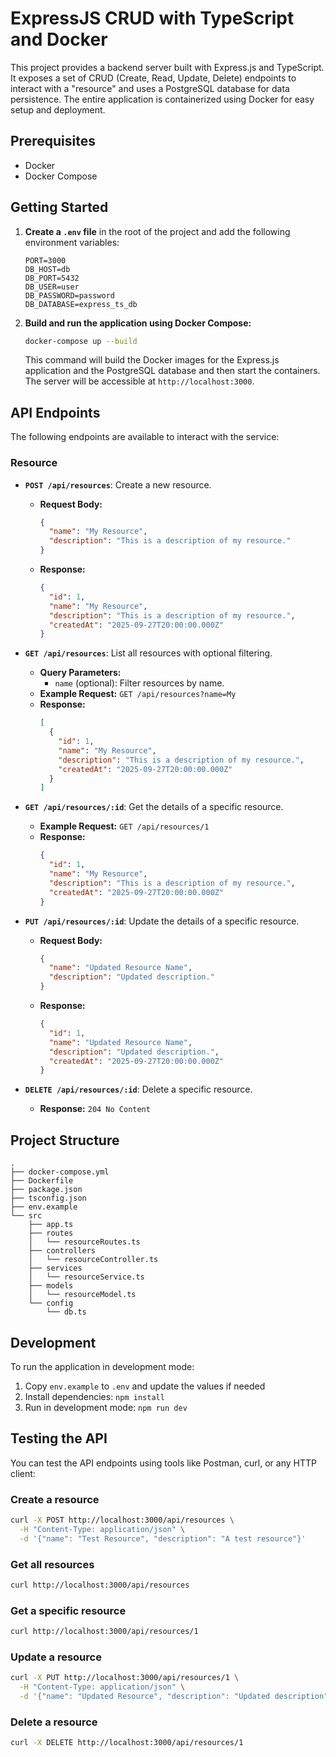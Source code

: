 # ExpressJS CRUD with TypeScript and Docker

This project provides a backend server built with Express.js and TypeScript. It exposes a set of CRUD (Create, Read, Update, Delete) endpoints to interact with a "resource" and uses a PostgreSQL database for data persistence. The entire application is containerized using Docker for easy setup and deployment.

## Prerequisites

*   Docker
*   Docker Compose

## Getting Started

1.  **Create a `.env` file** in the root of the project and add the following environment variables:

    ```
    PORT=3000
    DB_HOST=db
    DB_PORT=5432
    DB_USER=user
    DB_PASSWORD=password
    DB_DATABASE=express_ts_db
    ```

3.  **Build and run the application using Docker Compose:**

    ```bash
    docker-compose up --build
    ```

    This command will build the Docker images for the Express.js application and the PostgreSQL database and then start the containers. The server will be accessible at `http://localhost:3000`.

## API Endpoints

The following endpoints are available to interact with the service:

### Resource

*   **`POST /api/resources`**: Create a new resource.
    *   **Request Body:**
        ```json
        {
          "name": "My Resource",
          "description": "This is a description of my resource."
        }
        ```
    *   **Response:**
        ```json
        {
          "id": 1,
          "name": "My Resource",
          "description": "This is a description of my resource.",
          "createdAt": "2025-09-27T20:00:00.000Z"
        }
        ```

*   **`GET /api/resources`**: List all resources with optional filtering.
    *   **Query Parameters:**
        *   `name` (optional): Filter resources by name.
    *   **Example Request:** `GET /api/resources?name=My`
    *   **Response:**
        ```json
        [
          {
            "id": 1,
            "name": "My Resource",
            "description": "This is a description of my resource.",
            "createdAt": "2025-09-27T20:00:00.000Z"
          }
        ]
        ```

*   **`GET /api/resources/:id`**: Get the details of a specific resource.
    *   **Example Request:** `GET /api/resources/1`
    *   **Response:**
        ```json
        {
          "id": 1,
          "name": "My Resource",
          "description": "This is a description of my resource.",
          "createdAt": "2025-09-27T20:00:00.000Z"
        }
        ```

*   **`PUT /api/resources/:id`**: Update the details of a specific resource.
    *   **Request Body:**
        ```json
        {
          "name": "Updated Resource Name",
          "description": "Updated description."
        }
        ```
    *   **Response:**
        ```json
        {
          "id": 1,
          "name": "Updated Resource Name",
          "description": "Updated description.",
          "createdAt": "2025-09-27T20:00:00.000Z"
        }
        ```

*   **`DELETE /api/resources/:id`**: Delete a specific resource.
    *   **Response:** `204 No Content`

## Project Structure

```
.
├── docker-compose.yml
├── Dockerfile
├── package.json
├── tsconfig.json
├── env.example
└── src
    ├── app.ts
    ├── routes
    │   └── resourceRoutes.ts
    ├── controllers
    │   └── resourceController.ts
    ├── services
    │   └── resourceService.ts
    ├── models
    │   └── resourceModel.ts
    └── config
        └── db.ts
```

## Development

To run the application in development mode:

1. Copy `env.example` to `.env` and update the values if needed
2. Install dependencies: `npm install`
3. Run in development mode: `npm run dev`

## Testing the API

You can test the API endpoints using tools like Postman, curl, or any HTTP client:

### Create a resource
```bash
curl -X POST http://localhost:3000/api/resources \
  -H "Content-Type: application/json" \
  -d '{"name": "Test Resource", "description": "A test resource"}'
```

### Get all resources
```bash
curl http://localhost:3000/api/resources
```

### Get a specific resource
```bash
curl http://localhost:3000/api/resources/1
```

### Update a resource
```bash
curl -X PUT http://localhost:3000/api/resources/1 \
  -H "Content-Type: application/json" \
  -d '{"name": "Updated Resource", "description": "Updated description"}'
```

### Delete a resource
```bash
curl -X DELETE http://localhost:3000/api/resources/1
```
